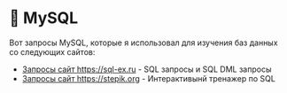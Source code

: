 # 🐬 MySQL 

Вот запросы MySQL, которые я использовал для изучения баз данных со следующих сайтов:
<ul>
<li><a href="https://drive.google.com/drive/folders/1TaJcAjNEw2IQii9rnkXET1x7Kemw5nYd?hl=ru">Запросы cайт https://sql-ex.ru</a> - SQL запросы и SQL DML запросы</li>
<li><a href="https://drive.google.com/drive/folders/10irz22qMgApNGwskRSpMyjELm4KqMDf0?hl=ru">Запросы cайт https://stepik.org</a> - Интерактивынй тренажер по SQL</li>
</ul>
